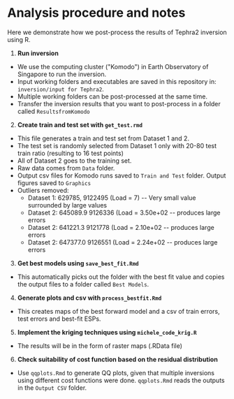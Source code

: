 # Analysis procedure and notes

Here we demonstrate how we post-process the results of Tephra2 inversion using R.

1.  **Run inversion**
* We use the computing cluster ("Komodo") in Earth Observatory of Singapore to run the inversion.
* Input working folders and executables are saved in this repository in: `inversion/input for Tephra2`.
* Multiple working folders can be post-processed at the same time.
* Transfer the inversion results that you want to post-process in a folder called `ResultsfromKomodo`

2.  **Create train and test set with `get_test.rmd`**
* This file generates a train and test set from Dataset 1 and 2.
* The test set is randomly selected from Dataset 1 only with 20-80 test train ratio (resulting to 16 test points)
* All of Dataset 2 goes to the training set.
* Raw data comes from `Data` folder.
* Output csv files for Komodo runs saved to `Train and Test` folder. Output figures saved to `Graphics`
* Outliers removed:
    * Dataset 1: 629785, 9122495     (Load = 7) -- Very small value surrounded by large values
    * Dataset 2: 645089.9	9126336	  (Load =  3.50e+02	 -- produces large errors
    * Dataset 2: 641221.3	9121778	  (Load =  2.10e+02	 -- produces large errors
    * Dataset 2: 647377.0	9126551	  (Load =   2.24e+02 -- produces large errors

3.  **Get best models using `save_best_fit.Rmd`**
* This automatically picks out the folder with the best fit value and copies the output files to a folder called `Best Models`.

4. **Generate plots and csv with `process_bestfit.Rmd`**
* This creates maps of the best forward model and a csv of train errors, test errors and best-fit ESPs.

5. **Implement the kriging techniques using `michele_code_krig.R`**
* The results will be in the form of raster maps (.RData file)

6. **Check suitability of cost function based on the residual distribution**
* Use `qqplots.Rmd` to generate QQ plots, given that multiple inversions using different cost functions were done. `qqplots.Rmd` reads the outputs in the `Output CSV` folder.
